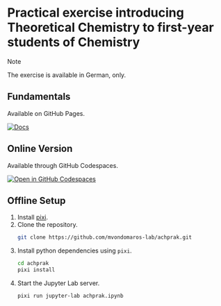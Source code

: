 # Practical exercise introducing Theoretical Chemistry to first-year students of Chemistry

> [!NOTE]
> The exercise is available in German, only.

## Fundamentals

Available on GitHub Pages.

[![Docs](https://img.shields.io/badge/docs-github%20pages-blue)](https://mvondomaros-lab.github.io/achprak/)

## Online Version

Available through GitHub Codespaces.

[![Open in GitHub Codespaces](https://github.com/codespaces/badge.svg)](https://codespaces.new/mvondomaros-lab/achprak)


## Offline Setup

1. Install [pixi](https://pixi.sh).
2. Clone the repository.
    ```bash
    git clone https://github.com/mvondomaros-lab/achprak.git
   ```
3. Install python dependencies using `pixi`.
    ```bash
    cd achprak 
    pixi install
    ```
4. Start the Jupyter Lab server.
    ```bash
    pixi run jupyter-lab achprak.ipynb
    ```

